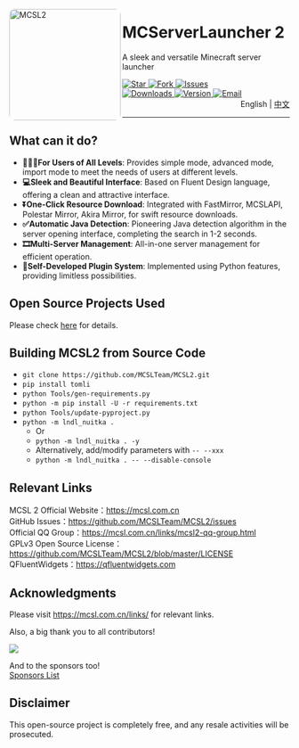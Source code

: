 <p align="left">
  <img align="left" height="200" src="https://img.fastmirror.net/s/2023/10/29/653deb00353b8.png" alt="MCSL2" style="float: left; border-radius: 10px;"/>
</p>

# MCServerLauncher 2  

A sleek and versatile Minecraft server launcher

<div>
    <a href="https://github.com/MCSLTeam/MCSL2/stargazers">
        <img src="https://img.shields.io/github/stars/MCSLTeam/MCSL2?style=for-the-badge" alt="Star">
    </a>
    <a href="https://github.com/MCSLTeam/MCSL2/forks">
        <img src="https://img.shields.io/github/forks/MCSLTeam/MCSL2?style=for-the-badge" alt="Fork">
    </a>
    <a href="https://github.com/MCSLTeam/MCSL2/issues">
        <img src="https://img.shields.io/github/issues/MCSLTeam/MCSL2?style=for-the-badge" alt="Issues">
    </a>
    <br>
    <a href="https://github.com/MCSLTeam/MCSL2/releases">
        <img src="https://img.shields.io/github/downloads/MCSLTeam/MCSL2/total?style=for-the-badge" alt="Downloads">
    </a>
    <a href="https://github.com/MCSLTeam/MCSL2/releases/latest">
        <img src="https://img.shields.io/github/v/tag/MCSLTeam/MCSL2?label=ver&style=for-the-badge" alt="Version">
    </a>
    <a href="mailto:services@mcsl.com.cn">
        <img src="https://img.shields.io/badge/%20CONTACT-services%40mcsl.com.cn-%2357728B?style=for-the-badge" alt="Email">
    </a>
</div>

<div style="text-align: right;">
    English  |  <a href="https://github.com/MCSLTeam/MCSL2" target="_blank">中文</a>
</div>

___

## What can it do?

- **👨🏻‍💻For Users of All Levels**: Provides simple mode, advanced mode, import mode to meet the needs of users at different levels.
- **💻Sleek and Beautiful Interface**: Based on Fluent Design language, offering a clean and attractive interface.
- **⏬One-Click Resource Download**: Integrated with FastMirror, MCSLAPI, Polestar Mirror, Akira Mirror, for swift resource downloads.
- **✅Automatic Java Detection**: Pioneering Java detection algorithm in the server opening interface, completing the search in 1-2 seconds.
- **🎞️Multi-Server Management**: All-in-one server management for efficient operation.
- **🔧Self-Developed Plugin System**: Implemented using Python features, providing limitless possibilities.

## Open Source Projects Used

Please check [here](https://github.com/MCSLTeam/MCSL2/blob/master/pyproject.toml) for details.

## Building MCSL2 from Source Code

- `git clone https://github.com/MCSLTeam/MCSL2.git`
- `pip install tomli`
- `python Tools/gen-requirements.py`
- `python -m pip install -U -r requirements.txt`
- `python Tools/update-pyproject.py`
- `python -m lndl_nuitka .`
  - Or
  - `python -m lndl_nuitka . -y`
  - Alternatively, add/modify parameters with `-- --xxx`
  - `python -m lndl_nuitka . -- --disable-console`

## Relevant Links

MCSL 2 Official Website：<https://mcsl.com.cn>  
GitHub Issues：<https://github.com/MCSLTeam/MCSL2/issues>  
Official QQ Group：<https://mcsl.com.cn/links/mcsl2-qq-group.html>  
GPLv3 Open Source License：<https://github.com/MCSLTeam/MCSL2/blob/master/LICENSE>  
QFluentWidgets：<https://qfluentwidgets.com>

## Acknowledgments

Please visit <https://mcsl.com.cn/links/> for relevant links.

Also, a big thank you to all contributors!

<a href="https://github.com/MCSLTeam/MCSL2/graphs/contributors"><img src="https://contrib.rocks/image?repo=MCSLTeam/MCSL2&anon=1&max=100000000"></a>

And to the sponsors too!  
[Sponsors List](https://github.com/MCSLTeam/MCSL2/blob/master/Sponsors.md)

## Disclaimer

This open-source project is completely free, and any resale activities will be prosecuted.
